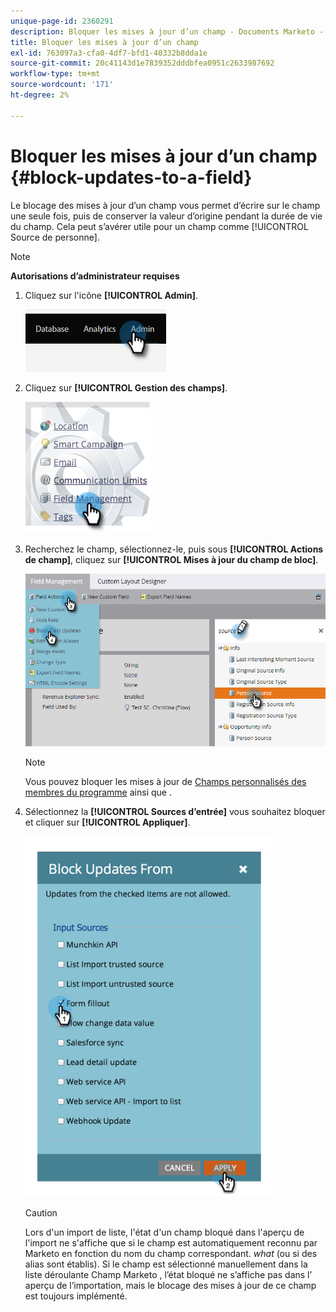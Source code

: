 ```yaml
---
unique-page-id: 2360291
description: Bloquer les mises à jour d’un champ - Documents Marketo - Documentation du produit
title: Bloquer les mises à jour d’un champ
exl-id: 763097a3-cfa0-4df7-bfd1-40332b8dda1e
source-git-commit: 20c41143d1e7839352dddbfea0951c2633987692
workflow-type: tm+mt
source-wordcount: '171'
ht-degree: 2%

---
```


# Bloquer les mises à jour d’un champ {#block-updates-to-a-field}

Le blocage des mises à jour d’un champ vous permet d’écrire sur le champ une seule fois, puis de conserver la valeur d’origine pendant la durée de vie du champ. Cela peut s’avérer utile pour un champ comme [!UICONTROL Source de personne].

>[!NOTE]
>
>**Autorisations d’administrateur requises**

1. Cliquez sur l&#39;icône **[!UICONTROL Admin]**.

   ![](assets/block-updates-to-a-field-1.png)

1. Cliquez sur **[!UICONTROL Gestion des champs]**.

   ![](assets/block-updates-to-a-field-2.png)

1. Recherchez le champ, sélectionnez-le, puis sous **[!UICONTROL Actions de champ]**, cliquez sur **[!UICONTROL Mises à jour du champ de bloc]**.

   ![](assets/block-updates-to-a-field-3.png)

   >[!NOTE]
   >
   >Vous pouvez bloquer les mises à jour de [Champs personnalisés des membres du programme](/help/marketo/product-docs/core-marketo-concepts/programs/working-with-programs/program-member-custom-fields.md) ainsi que .

1. Sélectionnez la **[!UICONTROL Sources d’entrée]** vous souhaitez bloquer et cliquer sur **[!UICONTROL Appliquer]**.

   ![](assets/block-updates-to-a-field-4.png)

   >[!CAUTION]
   >
   >Lors d&#39;un import de liste, l&#39;état d&#39;un champ bloqué dans l&#39;aperçu de l&#39;import ne s&#39;affiche que si le champ est automatiquement reconnu par Marketo en fonction du nom du champ correspondant. _what_ (ou si des alias sont établis). Si le champ est sélectionné manuellement dans la liste déroulante Champ Marketo , l’état bloqué ne s’affiche pas dans l’ aperçu de l’importation, mais le blocage des mises à jour de ce champ est toujours implémenté.
